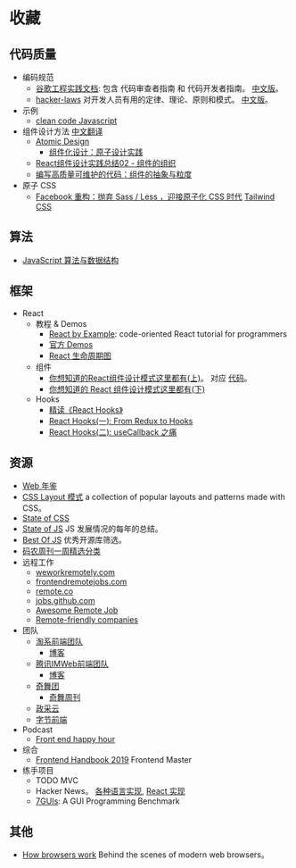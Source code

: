 # 收藏
## 代码质量
- 编码规范
  - [谷歌工程实践文档](https://github.com/google/eng-practices): 包含 代码审查者指南 和 代码开发者指南。 [中文版](https://jimmysong.io/eng-practices/)。
  - [hacker-laws](https://github.com/dwmkerr/hacker-laws) 对开发人员有用的定律、理论、原则和模式。 [中文版](https://github.com/nusr/hacker-laws-zh)。
- 示例
  - [clean code Javascript](https://github.com/ryanmcdermott/clean-code-javascript)
- 组件设计方法 [中文翻译](https://zhuanlan.zhihu.com/p/137173868)
  - [Atomic Design](https://atomicdesign.bradfrost.com/table-of-contents/)
    - [组件化设计：原子设计实践](https://zhuanlan.zhihu.com/p/99737118)
  - [React组件设计实践总结02 - 组件的组织](https://juejin.cn/post/6844903843189243917)
  - [编写高质量可维护的代码：组件的抽象与粒度](https://zoo.team/article/abstraction-and-granularity-of-component)
- 原子 CSS
  - [Facebook 重构：抛弃 Sass / Less ，迎接原子化 CSS 时代](https://juejin.cn/post/6917073600474415117) [Tailwind CSS](https://tailwindcss.com/)

## 算法
- [JavaScript 算法与数据结构](https://github.com/trekhleb/javascript-algorithms/blob/master/README.zh-CN.md)

## 框架
- React
  - 教程 & Demos
    - [React by Example](https://reactbyexample.github.io/): code-oriented React tutorial for programmers
    - [官方 Demos](https://reactjs.org/community/examples.html)
    - [React 生命周期图](https://github.com/wojtekmaj/react-lifecycle-methods-diagram)
  - 组件
    - [你想知道的React组件设计模式这里都有(上)](https://mp.weixin.qq.com/s/1LJj00h7cspibXNuQ-ZggA)。 对应 [代码](https://github.com/imalextu/learn-react-patterns)。
    - [你想知道的 React 组件设计模式这里都有(下)](https://juejin.cn/post/6844903907433381901)
  - Hooks
      - [精读《React Hooks》](https://zhuanlan.zhihu.com/p/49408348)
      - [React Hooks(一): From Redux to Hooks](https://zhuanlan.zhihu.com/p/83552786)
      - [React Hooks(二): useCallback 之痛](https://zhuanlan.zhihu.com/p/98554943)

## 资源
- [Web 年鉴](https://almanac.httparchive.org/zh-CN/2020/)
- [CSS Layout 模式](https://csslayout.io/) a collection of popular layouts and patterns made with CSS。
- [State of CSS](https://2020.stateofcss.com/en-US/)
- [State of JS](https://stateofjs.com/) JS 发展情况的每年的总结。
- [Best Of JS](https://bestofjs.org/) 优秀开源库筛选。
- [码农周刊一周精选分类](https://github.com/rogerzhu/MNWeeklyCategory)
- 远程工作
  - [weworkremotely.com](http://weworkremotely.com/)
  - [frontendremotejobs.com](http://frontendremotejobs.com/)
  - [remote.co](http://remote.co/)
  - [jobs.github.com](http://jobs.github.com/)
  - [Awesome Remote Job](https://github.com/lukasz-madon/awesome-remote-job)
  - [Remote-friendly companies](https://github.com/remoteintech/remote-jobs)
- 团队
  - [淘系前端团队](https://fed.taobao.org/)
    - [博客](https://juejin.cn/user/2119514149365742/posts)
  - [腾讯IMWeb前端团队](https://imweb.io/)
    - [博客](https://juejin.cn/user/764915822116382)
  - [奇舞团](https://75.team/)
    - [奇舞周刊](https://weekly.75.team/)
  - [政采云](https://zoo.team/)
  - [字节前端](https://juejin.cn/user/4098589725834317/posts)
- Podcast
  - [Front end happy hour](http://frontendhappyhour.com/)
- 综合
  - [Frontend Handbook 2019](https://frontendmasters.com/books/front-end-handbook/2019/) Frontend Master
- 练手项目
  - TODO MVC
  - Hacker News。 [各种语言实现](https://hnpwa.com/), [React 实现](https://github.com/insin/react-hn)
  - [7GUIs](https://eugenkiss.github.io/7guis/): A GUI Programming Benchmark
## 其他
- [How browsers work](http://taligarsiel.com/Projects/howbrowserswork1.htm) Behind the scenes of modern web browsers。